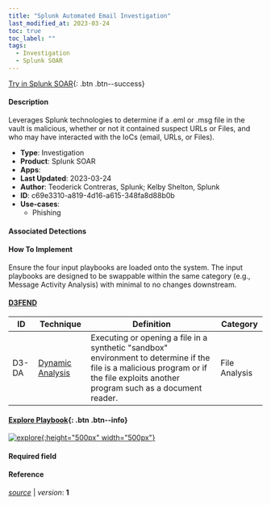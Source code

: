 ```yaml
---
title: "Splunk Automated Email Investigation"
last_modified_at: 2023-03-24
toc: true
toc_label: ""
tags:
  - Investigation
  - Splunk SOAR
---
```


[Try in Splunk SOAR](https://www.splunk.com/en_us/software/splunk-security-orchestration-and-automation.html){: .btn .btn--success}

#### Description

Leverages Splunk technologies to determine if a .eml or .msg file in the vault is malicious, whether or not it contained suspect URLs or Files, and who may have interacted with the IoCs (email, URLs, or Files).

- **Type**: Investigation
- **Product**: Splunk SOAR
- **Apps**: 
- **Last Updated**: 2023-03-24
- **Author**: Teoderick Contreras, Splunk; Kelby Shelton, Splunk
- **ID**: c69e3310-a819-4d16-a615-348fa8d88b0b
- **Use-cases**:
  - Phishing

#### Associated Detections


#### How To Implement
Ensure the four input playbooks are loaded onto the system. The input playbooks are designed to be swappable within the same category (e.g., Message Activity Analysis) with minimal to no changes downstream.


#### [D3FEND](https://d3fend.mitre.org/)

| ID          | Technique   | Definition     | Category       |
| ----------- | ----------- |--------------- |--------------- |
| D3-DA | [Dynamic Analysis](https://d3fend.mitre.org/technique/d3f:DynamicAnalysis) | Executing or opening a file in a synthetic &#34;sandbox&#34; environment to determine if the file is a malicious program or if the file exploits another program such as a document reader. | File Analysis |

#### [Explore Playbook](https://splunk.github.io/soar-playbook-viewer/?playbook=https://raw.githubusercontent.com/phantomcyber/playbooks/latest/Splunk_Attack_Analyzer_Dynamic_Analysis.json){: .btn .btn--info}

[![explore](https://raw.githubusercontent.com/splunk/security_content/develop/playbooks/Splunk_Attack_Analyzer_Dynamic_Analysis.png){:height="500px" width="500px"}](https://splunk.github.io/soar-playbook-viewer/?playbook=https://raw.githubusercontent.com/phantomcyber/playbooks/latest/Splunk_Attack_Analyzer_Dynamic_Analysis.json)

#### Required field


#### Reference



[*source*](https://github.com/splunk/security_content/tree/develop/playbooks/Splunk_Attack_Analyzer_Dynamic_Analysis.yml) \| *version*: **1**